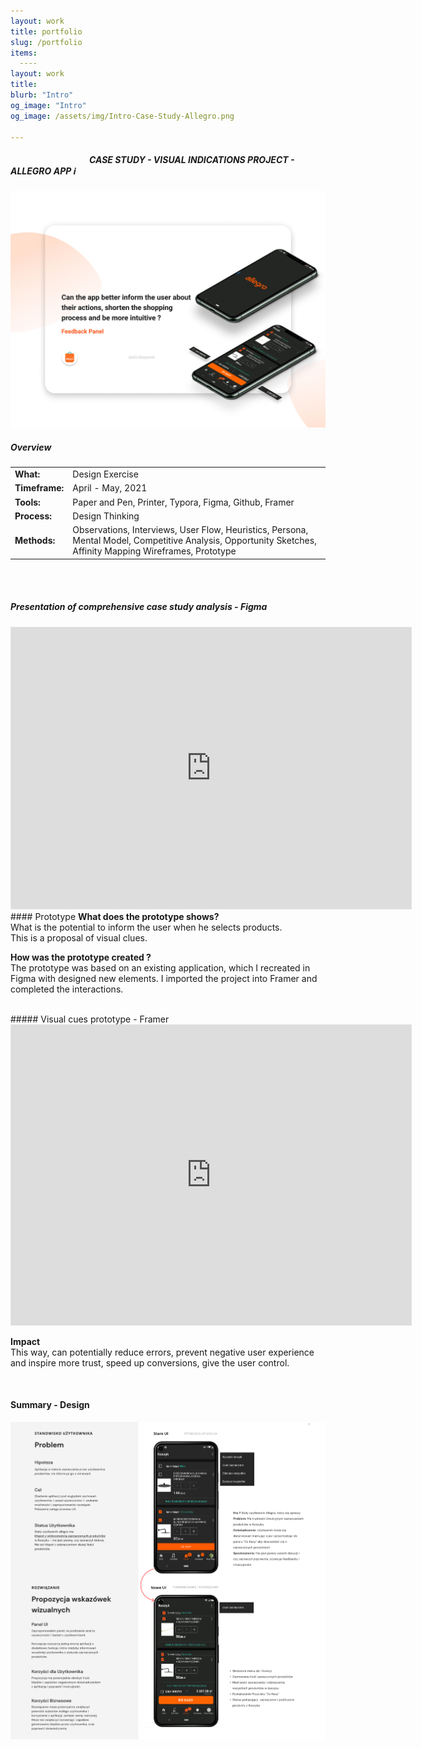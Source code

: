 ```yaml
---
layout: work
title: portfolio
slug: /portfolio
items:
  ----
layout: work
title: 
blurb: "Intro"
og_image: "Intro"
og_image: /assets/img/Intro-Case-Study-Allegro.png
      
---   
```

  <h5>   &nbsp;&nbsp;&nbsp;&nbsp;  &nbsp;&nbsp;&nbsp; &nbsp;&nbsp;&nbsp;&nbsp;  &nbsp;&nbsp;&nbsp;&nbsp; &nbsp;&nbsp;&nbsp;&nbsp;  &nbsp;&nbsp;&nbsp; &nbsp;&nbsp;&nbsp;&nbsp;  &nbsp;&nbsp;&nbsp;&nbsp;<b>    CASE STUDY - VISUAL INDICATIONS PROJECT - ALLEGRO APP </b>  ℹ️ </h5>




<img src="https://raw.githubusercontent.com/anita-kasperek/anita-kasperek.github.io/main/assets/img/intro.jpg">
  
  
##### Overview   

|                 |                                                              |
| :-------------- | ------------------------------------------------------------ |
| **What:**       | Design Exercise                                              |
| **Timeframe:**  | April - May, 2021                                            |
| **Tools:**      | Paper and Pen, Printer, Typora, Figma, Github, Framer        |
| **Process:**    | Design Thinking                                             |
| **Methods:**    | Observations, Interviews, User Flow, Heuristics, Persona, Mental Model, Competitive Analysis, Opportunity Sketches, Affinity Mapping Wireframes, Prototype |

<br>
<br>


##### Presentation of comprehensive case study analysis - Figma 
<iframe style="border: 1px solid rgba(0, 0, 0, 0.1);" width="640" height="450" src="https://www.figma.com/embed?embed_host=share&url=https%3A%2F%2Fwww.figma.com%2Fproto%2Fv5nNqOrr7sCerWJbVeQzbk%2FProces-Case-Study%3Fnode-id%3D260%253A2197%26viewport%3D102%252C299%252C0.06469961255788803%26scaling%3Dscale-down%26page-id%3D260%253A2194" allowfullscreen></iframe>


<br>
#### Prototype
<b>What does the prototype shows?</b> <br>
What is the potential to inform the user when he selects products. <br> 
This is a proposal of visual clues.

<b>How was the prototype created ? </b>  <br>
The prototype was based on an existing application, which I recreated in Figma with designed new elements. I imported the project into Framer and completed the interactions.

<br>
##### Visual cues prototype - Framer 

<iframe style="border: 1px solid rgba(0, 0, 0, 0.1)" width="640" height="480" src="https://framer.com/share/Aplikacja-Allegro--nLpeYBWMzKAC0WOM3iV5/JeyD5oxL9" allowfullscreen></iframe>
<br>

<b>Impact</b><br>
This way, can potentially reduce errors, prevent negative user experience and inspire more trust, speed up conversions, give the user control. 

<br>

#### Summary - Design 

[![image-text markdown="1"](https://raw.githubusercontent.com/anita-kasperek/anita-kasperek.github.io/main/assets/img/3%20Slajd.png)](https://raw.githubusercontent.com/anita-kasperek/anita-kasperek.github.io/main/assets/img/3%20Slajd.png)




